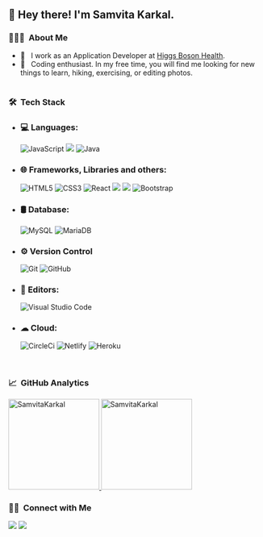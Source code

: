 <h2> 👋 Hey there! I'm Samvita Karkal.</h2>

<h3> 👨🏻‍💻 &nbsp;About Me </h3>

- 🔭 &nbsp; I work as an Application Developer at [Higgs Boson Health](https://www.higgsbosonhealth.com/). 
- 🤔 &nbsp; Coding enthusiast. In my free time, you will find me looking for new things to learn, hiking, exercising, or editing photos. 

# <h3> 🛠 &nbsp;Tech Stack</h3>

- ### 💻 Languages: &nbsp;
  <img alt="JavaScript" src="https://img.shields.io/badge/javascript-%23323330.svg?style=for-the-badge&logo=javascript&logoColor=%23F7DF1E"/>
  <img src="https://img.shields.io/badge/Ruby-CC342D?style=for-the-badge&logo=ruby&logoColor=white" />
  <img alt="Java" src="https://img.shields.io/badge/java-%23ED8B00.svg?style=for-the-badge&logo=java&logoColor=white"/>
- ### 🌐 Frameworks, Libraries and others: &nbsp;
  <img alt="HTML5" src="https://img.shields.io/badge/html5-%23E34F26.svg?style=for-the-badge&logo=html5&logoColor=white"/>
  <img alt="CSS3" src="https://img.shields.io/badge/css3-%231572B6.svg?style=for-the-badge&logo=css3&logoColor=white"/>
  <img alt="React" src="https://img.shields.io/badge/react-%2320232a.svg?style=for-the-badge&logo=react&logoColor=%2361DAFB"/>
  <img src="https://img.shields.io/badge/Ruby_on_Rails-CC0000?style=for-the-badge&logo=ruby-on-rails&logoColor=white" />
  <img src="https://img.shields.io/badge/Tailwind_CSS-38B2AC?style=for-the-badge&logo=tailwind-css&logoColor=white" />
  <img alt="Bootstrap" src="https://img.shields.io/badge/bootstrap-%23563D7C.svg?style=for-the-badge&logo=bootstrap&logoColor=white"/>
- ### 🛢 Database: &nbsp;
  <img alt="MySQL" src="https://img.shields.io/badge/mysql-%2300f.svg?style=for-the-badge&logo=mysql&logoColor=white"/>
  <img alt="MariaDB" src="https://img.shields.io/badge/MariaDB-003545?style=for-the-badge&logo=mariadb&logoColor=white"/>
- ### ⚙️ Version Control &nbsp;
  <img alt="Git" src="https://img.shields.io/badge/git-%23F05033.svg?style=for-the-badge&logo=git&logoColor=white"/>
  <img alt="GitHub" src="https://img.shields.io/badge/github-%23121011.svg?style=for-the-badge&logo=github&logoColor=white"/>
- ### 🔧 Editors: &nbsp;
  <img alt="Visual Studio Code" src="https://img.shields.io/badge/VisualStudioCode-0078d7.svg?style=for-the-badge&logo=visual-studio-code&logoColor=white"/>
- ### ☁ Cloud: &nbsp;
  <img alt="CircleCi" src="https://img.shields.io/badge/circleci-343434?style=for-the-badge&logo=circleci&logoColor=white"/>
  <img alt="Netlify" src="https://img.shields.io/badge/Netlify-00C7B7?style=for-the-badge&logo=netlify&logoColor=white"/>
  <img alt="Heroku" src="https://img.shields.io/badge/Heroku-430098?style=for-the-badge&logo=heroku&logoColor=white"/>
<br/>

<h3> 📈 &nbsp;GitHub Analytics </h3>


<a href="https://github.com/SamvitaKarkal">
  <img height="180em" src="https://github-readme-stats.vercel.app/api?username=SamvitaKarkal&show_icons=true&theme=merko&locale=en" alt="SamvitaKarkal" />
    
  <img height="180em" src="https://github-readme-stats.vercel.app/api/top-langs?username=SamvitaKarkal&show_icons=true&theme=tokyonight&locale=en&layout=compact" alt="SamvitaKarkal" />
</a>


<br/>

<h3> 🤝🏻 &nbsp;Connect with Me </h3>

<p align="left">
<a href="https://www.linkedin.com/in/samvita-karkal-354628168/"><img src="https://img.shields.io/badge/-Samvita%20Karkal-0077B5?style=flat&logo=Linkedin&logoColor=white"/></a>
<a href="mailto:samvitaskarkal@gmail.com"><img src="https://img.shields.io/badge/-samvitaskarkal@gmail.com-D14836?style=flat&logo=Gmail&logoColor=white"/></a>
</p>
